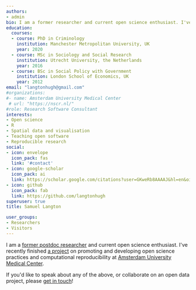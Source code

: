 ```yaml
---
authors:
- admin
bio: I am a former researcher and current open science enthusiast. I've recently finished a project on promoting and developing open science practices and computational reproducibility at Amsterdam UMC. 
education:
  courses:
  - course: PhD in Criminology
    institution: Manchester Metropolitan University, UK
    year: 2020
  - course: MSc in Sociology and Social Research
    institution: Utrecht University, the Netherlands
    year: 2016
  - course: BSc in Social Policy with Government
    institution: London School of Economics, UK
    year: 2012
email: "langtonhugh@gmail.com"
#organizations:
#- name: Amsterdam University Medical Center
 # url: "https://nscr.nl/"
#role: Research Software Consultant
interests:
- Open science
- R
- Spatial data and visualisation
- Teaching open software
- Reproducible research
social:
- icon: envelope
  icon_pack: fas
  link: '#contact'
- icon: google-scholar
  icon_pack: ai
  link: https://scholar.google.com/citations?user=GKweRb8AAAAJ&hl=en&oi=ao
- icon: github
  icon_pack: fab
  link: https://github.com/langtonhugh
superuser: true
title: Samuel Langton

user_groups:
- Researchers
- Visitors
---
```




I am a [former postdoc researcher](https://scholar.google.com/citations?user=GKweRb8AAAAJ&hl=en&oi=ao) and current open science enthusiast. I've recently finished [a project](https://zenodo.org/records/15095022) on promoting and developing open science practices and computational reproducibility at [Amsterdam University Medical Center](https://www.amsterdamumc.org/en/organization/amsterdam-umc.htm). 

If you'd like to speak about any of the above, or collaborate on an open data project, please [get in touch](https://www.samlangton.info/#contact)!

